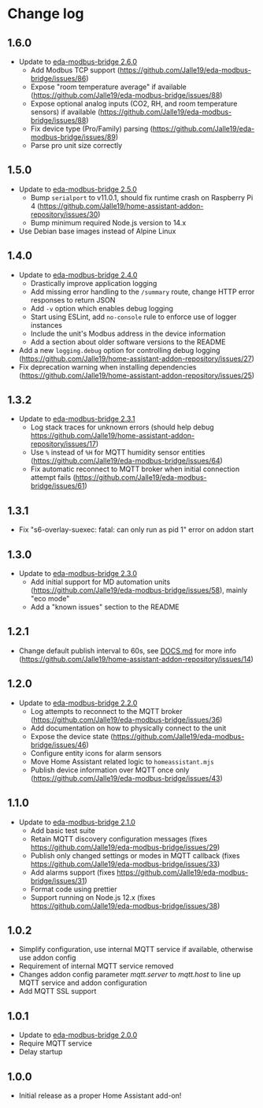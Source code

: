 # Change log

## 1.6.0
- Update to [eda-modbus-bridge 2.6.0](https://github.com/Jalle19/eda-modbus-bridge/releases/tag/2.6.0)
  * Add Modbus TCP support (https://github.com/Jalle19/eda-modbus-bridge/issues/86)
  * Expose "room temperature average" if available (https://github.com/Jalle19/eda-modbus-bridge/issues/88)
  * Expose optional analog inputs (CO2, RH, and room temperature sensors) if available (https://github.com/Jalle19/eda-modbus-bridge/issues/88)
  * Fix device type (Pro/Family) parsing (https://github.com/Jalle19/eda-modbus-bridge/issues/89)
  * Parse pro unit size correctly

## 1.5.0
- Update to [eda-modbus-bridge 2.5.0](https://github.com/Jalle19/eda-modbus-bridge/releases/tag/2.5.0)
  * Bump `serialport` to v11.0.1, should fix runtime crash on Raspberry Pi 4 (https://github.com/Jalle19/home-assistant-addon-repository/issues/30)
  * Bump minimum required Node.js version to 14.x
- Use Debian base images instead of Alpine Linux

## 1.4.0
- Update to [eda-modbus-bridge 2.4.0](https://github.com/Jalle19/eda-modbus-bridge/releases/tag/2.4.0)
  * Drastically improve application logging
  * Add missing error handling to the `/summary` route, change HTTP error responses to return JSON
  * Add `-v` option which enables debug logging
  * Start using ESLint, add `no-console` rule to enforce use of logger instances
  * Include the unit's Modbus address in the device information
  * Add a section about older software versions to the README
- Add a new `logging.debug` option for controlling debug logging (https://github.com/Jalle19/home-assistant-addon-repository/issues/27)
- Fix deprecation warning when installing dependencies (https://github.com/Jalle19/home-assistant-addon-repository/issues/25)

## 1.3.2
- Update to [eda-modbus-bridge 2.3.1](https://github.com/Jalle19/eda-modbus-bridge/releases/tag/2.3.1)
  * Log stack traces for unknown errors (should help debug https://github.com/Jalle19/home-assistant-addon-repository/issues/17)
  * Use `%` instead of `%H` for MQTT humidity sensor entities (https://github.com/Jalle19/eda-modbus-bridge/issues/64)
  * Fix automatic reconnect to MQTT broker when initial connection attempt fails (https://github.com/Jalle19/eda-modbus-bridge/issues/61)

## 1.3.1
- Fix "s6-overlay-suexec: fatal: can only run as pid 1" error on addon start

## 1.3.0
- Update to [eda-modbus-bridge 2.3.0](https://github.com/Jalle19/eda-modbus-bridge/releases/tag/2.3.0)
  * Add initial support for MD automation units (https://github.com/Jalle19/eda-modbus-bridge/issues/58), mainly "eco mode"
  * Add a "known issues" section to the README

## 1.2.1
- Change default publish interval to 60s, see [DOCS.md](https://github.com/Jalle19/home-assistant-addon-repository/blob/main/eda-modbus-bridge/DOCS.md) for more info (https://github.com/Jalle19/home-assistant-addon-repository/issues/14)

## 1.2.0
- Update to [eda-modbus-bridge 2.2.0](https://github.com/Jalle19/eda-modbus-bridge/releases/tag/2.2.0)
  * Log attempts to reconnect to the MQTT broker (https://github.com/Jalle19/eda-modbus-bridge/issues/36)
  * Add documentation on how to physically connect to the unit
  * Expose the device state (https://github.com/Jalle19/eda-modbus-bridge/issues/46)
  * Configure entity icons for alarm sensors
  * Move Home Assistant related logic to `homeassistant.mjs`
  * Publish device information over MQTT once only (https://github.com/Jalle19/eda-modbus-bridge/issues/43)

## 1.1.0

- Update to [eda-modbus-bridge 2.1.0](https://github.com/Jalle19/eda-modbus-bridge/releases/tag/2.1.0)
    - Add basic test suite
    - Retain MQTT discovery configuration messages (fixes https://github.com/Jalle19/eda-modbus-bridge/issues/29)
    - Publish only changed settings or modes in MQTT callback (fixes https://github.com/Jalle19/eda-modbus-bridge/issues/33)
    - Add alarms support (fixes https://github.com/Jalle19/eda-modbus-bridge/issues/31)
    - Format code using prettier
    - Support running on Node.js 12.x (fixes https://github.com/Jalle19/eda-modbus-bridge/issues/38)

## 1.0.2

- Simplify configuration, use internal MQTT service if available, otherwise use addon config
- Requirement of internal MQTT service removed
- Changes addon config parameter *mqtt.server* to *mqtt.host* to line up MQTT service and addon configuration
- Add MQTT SSL support

## 1.0.1

- Update to [eda-modbus-bridge 2.0.0](https://github.com/Jalle19/eda-modbus-bridge/releases/tag/2.0.0)
- Require MQTT service
- Delay startup

## 1.0.0

- Initial release as a proper Home Assistant add-on!
